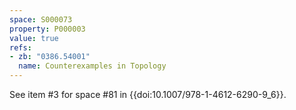 ```yaml
---
space: S000073
property: P000003
value: true
refs:
- zb: "0386.54001"
  name: Counterexamples in Topology
---
```


See item #3 for space #81 in {{doi:10.1007/978-1-4612-6290-9_6}}.
